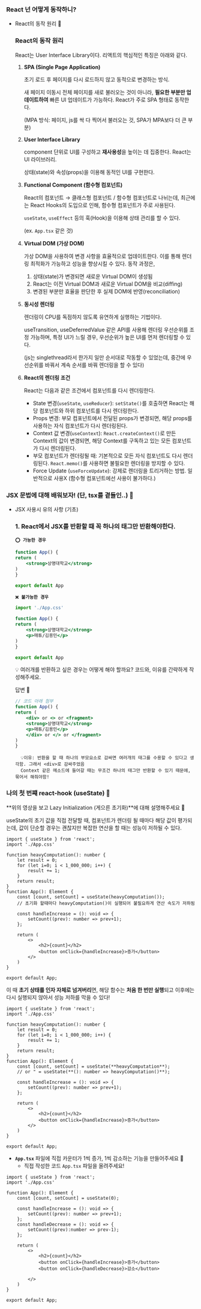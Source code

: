 ### React 넌 어떻게 동작하니?

- React의 동작 원리  🍠
    
    ### React의 동작 원리
    
    React는 User Interface Library이다. 리액트의 핵심적인 특징은 아래와 같다.
   
    
    1.  **SPA (Single Page Application)**
        
        초기 로드 후 페이지를 다시 로드하지 않고 동적으로 변경하는 방식.
        
        새 페이지 이동시 전체 페이지를 새로 불러오는 것이 아니라, **필요한 부분만 업데이트하여** 빠른 UI 업데이트가 가능하다. React가 주로 SPA 형태로 동작한다.
        
        (MPA 방식: 페이지, js를 싹 다 찍어서 불러오는 것, SPA가 MPA보다 더 큰 부분)
        
    2. **User Interface Library**
        
        component 단위로 UI를 구성하고 **재사용성**을 높이는 데 집중한다. React는 UI 라이브러리.
        
        상태(state)와 속성(props)을 이용해 동적인 UI를 구현한다.
        
    3. **Functional Component (함수형 컴포넌트)**
        
        React의 컴포넌트 → 클래스형 컴포넌트 / 함수형 컴포넌트로 나뉘는데, 최근에는 React Hooks의 도입으로 인해, 함수형 컴포넌트가 주로 사용된다.
        
        `useState`, `useEffect` 등의 훅(Hook)을 이용해 상태 관리를 할 수 있다.
        
        (ex. `App.tsx` 같은 것)
        
    4. **Virtual DOM (가상 DOM)**
        
        가상 DOM을 사용하여 변경 사항을 효율적으로 업데이트한다. 이를 통해 렌더링 최적화가 가능하고 성능을 향상시킬 수 있다. 동작 과정은, 
        
        1. 상태(state)가 변경되면 새로운 Virtual DOM이 생성됨
        2. React는 이전 Virtual DOM과 새로운 Virtual DOM을 비교(diffing)
        3. 변경된 부분만 효율을 판단한 후 실제 DOM에 반영(reconciliation)

    5. **동시성 렌더링**
        
        렌더링이 CPU를 독점하지 않도록 유연하게 실행하는 기법이다.
        
        useTransition, useDeferredValue 같은 API를 사용해 렌더링 우선순위를 조정 가능하며, 특정 UI가 느릴 경우, 우선순위가 높은 UI를 먼저 렌더링할 수 있다.
        
        (js는 singlethread라서 한가지 일만 순서대로 작동할 수 있었는데, 중간에 우선순위를 바꿔서 계속 순서를 바꿔 렌더링을 할 수 있다)
        
    6. **React의 렌더링 조건**
        
        React는 다음과 같은 조건에서 컴포넌트를 다시 렌더링한다.
        
        - State 변경(`useState`, `useReducer`): `setState()`를 호출하면 React는 해당 컴포넌트와 하위 컴포넌트를 다시 렌더링한다.
        - Props 변경: 부모 컴포넌트에서 전달된 props가 변경되면, 해당 props를 사용하는 자식 컴포넌트가 다시 렌더링된다.
        - Context 값 변경(`useContext`): `React.createContext()`로 만든 Context의 값이 변경되면, 해당 Context를 구독하고 있는 모든 컴포넌트가 다시 렌더링된다.
        - 부모 컴포넌트가 렌더링될 때: 기본적으로 모든 자식 컴포넌트도 다시 렌더링된다. `React.memo()`를 사용하면 불필요한 렌더링을 방지할 수 있다.
        - Force Update (`useForceUpdate`): 강제로 렌더링을 트리거하는 방법. 일반적으로 사용X (함수형 컴포넌트에선 사용이 불가하다.)

### JSX 문법에 대해 배워보자! (단, tsx를 곁들인..) 🍠

- JSX 사용시 유의 사항 (기초)
    
    ### 1. React에서 JSX를 반환할 때 꼭 하나의 태그만 반환해야한다.

    **`⭕️ 가능한 경우`**

    ```jsx
    function App() {
    return (
        <strong>상명대학교</strong>
    )
    }

    export default App
    ```

    **`❌ 불가능한 경우`**

    ```jsx
    import './App.css'

    function App() {
    return (
        <strong>상명대학교</strong>
        <p>매튜/김용민</p>
    )
    }

    export default App

    ```

    <aside>
    💡
    여러개를 반환하고 싶은 경우는 어떻게 해야 할까요?
    코드와, 이유를 간략하게 작성해주세요.

    </aside>


    답변 🍠
    
    ```jsx
    // 코드 아래 첨부
    function App() {
    return (
        <div> or <> or <fragment>
        <strong>상명대학교</strong>
        <p>매튜/김용민</p>
        </div> or </> or </fragment>
    )
    }
    
    ```
        
        
        💡이유: 반환을 할 때 하나의 부모요소로 감싸면 여러개의 태그를 수용할 수 있다고 생각함. 그래서 <div>로 감싸주었음
        Context 같은 메소드에 들어갈 때는 무조건 하나의 태그만 반환할 수 있기 때문에, 묶어서 해줘야함!


### 나의 첫 번쨰 react-hook (useState) 🍠
        
**위의 영상을 보고 Lazy Initialization (게으른 초기화)**에 대해 설명해주세요 🍠
    
useState의 초기 값을 직접 전달할 때, 컴포넌트가 렌더링 될 때마다 해당 값이 평가되는데, 값이 단순할 경우는 괜찮지만 복잡한 연산을 할 때는 성능이 저하될 수 있다.

```tsx
import { useState } from 'react';
import './App.css'

function heavyComputation(): number {
    let result = 0;
    for (let i=0; i < 1_000_000; i++) {
        result += 1;
    }
    return result;
}
function App(): Element {
    const [count, setCount] = useState(heavyComputation());
    // 초기화 할때마다 heavyComputation()이 실행되어 불필요하게 연산 속도가 저하됨

    const handleIncrease = (): void => {
        setCount((prev): number => prev+1);
    };

    return (
        <>
            <h2>{count}</h2>
            <button onClick={handleIncrease}>증가</button>
        </>
    )
}

export default App;
```

이 때 **초기 상태를 인자 자체로 넘겨버리**면, 해당 함수는 **처음 한 번만 실행**되고 이후에는 다시 실행되지 않아서 성능 저하를 막을 수 있다!

```tsx
import { useState } from 'react';
import './App.css'

function heavyComputation(): number {
    let result = 0;
    for (let i=0; i < 1_000_000; i++) {
        result += 1;
    }
    return result;
}
function App(): Element {
    const [count, setCount] = useState(**heavyComputation**);
    // or " = useState(**(): number => heavyComputation()**);

    const handleIncrease = (): void => {
        setCount((prev): number => prev+1);
    };

    return (
        <>
            <h2>{count}</h2>
            <button onClick={handleIncrease}>증가</button>
        </>
    )
}

export default App;
```

- **`App.tsx`** 파일에 직접 카운터가 1씩 증가, 1씩 감소하는 기능을 만들어주세요 🍠
    - 직접 작성한 코드 `App.tsx` 파일을 올려주세요!
```tsx
import { useState } from 'react';
import './App.css'

function App(): Element {
    const [count, setCount] = useState(0);

    const handleIncrease = (): void => {
        setCount((prev): number => prev+1);
    };
    const handleDecrease = (): void => {
        setCount((prev):number => prev-1);
    };

    return (
        <>
            <h2>{count}</h2>
            <button onClick={handleIncrease}>증가</button>
            <button onClick={handleDecrease}>감소</button>

        </>
    )
}

export default App;
```